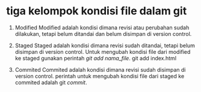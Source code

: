# tiga kelompok kondisi file dalam git
1. Modified
Modified adalah kondisi dimana revisi atau perubahan sudah dilakukan, tetapi belum ditandai dan belum disimpan di version control.

2. Staged
Staged adalah kondisi dimana revisi sudah ditandai, tetapi belum disimpan di version control. Untuk mengubah kondisi file dari modified ke staged gunakan perintah *git add nama_file*.
git add index.html

3. Commited
Commited adalah kondisi dimana revisi sudah disimpan di version control. perintah untuk mengubah kondisi file dari staged ke commited adalah git *commit*.